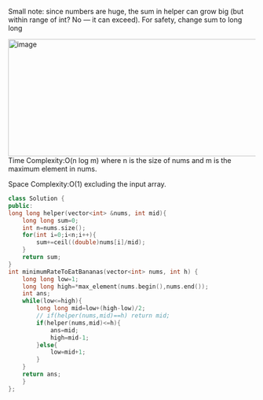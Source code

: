 Small note: since numbers are huge, the sum in helper can grow big (but within range of int? No — it can exceed).
For safety, change sum to long long

<img width="512" height="238" alt="image" src="https://github.com/user-attachments/assets/a2f2c92f-530a-4e9b-bd30-de8119db5c4c" />
Time Complexity:O(n log m) where n is the size of nums and m is the maximum element in nums.

Space Complexity:O(1) excluding the input array.

```cpp
class Solution {
public:
long long helper(vector<int> &nums, int mid){
    long long sum=0;
    int n=nums.size();
    for(int i=0;i<n;i++){
        sum+=ceil((double)nums[i]/mid);
    }
    return sum;
}
int minimumRateToEatBananas(vector<int> nums, int h) {
    long long low=1;
    long long high=*max_element(nums.begin(),nums.end());
    int ans;
    while(low<=high){
        long long mid=low+(high-low)/2;
        // if(helper(nums,mid)==h) return mid;
        if(helper(nums,mid)<=h){
            ans=mid;
            high=mid-1;
        }else{
            low=mid+1;
        }
    }
    return ans;
    }
};
